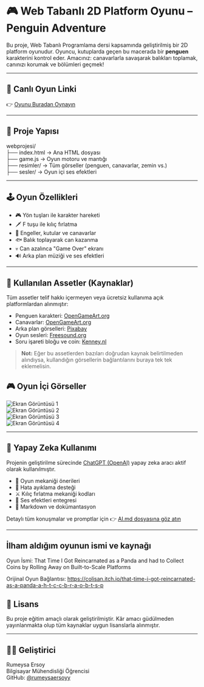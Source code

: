 # 🎮 Web Tabanlı 2D Platform Oyunu – Penguin Adventure

Bu proje, Web Tabanlı Programlama dersi kapsamında geliştirilmiş bir 2D platform oyunudur. Oyuncu, kutuplarda geçen bu macerada bir **penguen** karakterini kontrol eder. Amacınız: canavarlarla savaşarak balıkları toplamak, canınızı korumak ve bölümleri geçmek!

---

## 🔗 Canlı Oyun Linki

👉 [Oyunu Buradan Oynayın](https://rumeysaersoyy.github.io/webprojesi)

---

## 📁 Proje Yapısı
webprojesi/  
├── index.html → Ana HTML dosyası  
├── game.js → Oyun motoru ve mantığı  
├── resimler/ → Tüm görseller (penguen, canavarlar, zemin vs.)  
├── sesler/ → Oyun içi ses efektleri  


---

## 🕹️ Oyun Özellikleri

- 🎮 Yön tuşları ile karakter hareketi
- 🗡️ F tuşu ile kılıç fırlatma
- 🧊 Engeller, kutular ve canavarlar
- 🐟 Balık toplayarak can kazanma
- 💀 Can azalınca "Game Over" ekranı
- 🔊 Arka plan müziği ve ses efektleri

---

## 🎨 Kullanılan Assetler (Kaynaklar)

Tüm assetler telif hakkı içermeyen veya ücretsiz kullanıma açık platformlardan alınmıştır:

- Penguen karakteri: [OpenGameArt.org](https://opengameart.org/)
- Canavarlar: [OpenGameArt.org](https://opengameart.org/)
- Arka plan görselleri: [Pixabay](https://pixabay.com/)
- Oyun sesleri: [Freesound.org](https://freesound.org/)
- Soru işareti bloğu ve coin: [Kenney.nl](https://kenney.nl/assets)

> **Not:** Eğer bu assetlerden bazıları doğrudan kaynak belirtilmeden alındıysa, kullandığın görsellerin bağlantılarını buraya tek tek eklemelisin.
## 🎮 Oyun İçi Görseller

![Ekran Görüntüsü 1](webprojesi/resimler/screenshot1.png)  
![Ekran Görüntüsü 2](webprojesi/resimler/screenshot2.png)  
![Ekran Görüntüsü 3](webprojesi/resimler/screenshot3.png)  
![Ekran Görüntüsü 4](webprojesi/resimler/screenshot4.png)  

---
## 🧠 Yapay Zeka Kullanımı

Projenin geliştirilme sürecinde [ChatGPT (OpenAI)](https://chat.openai.com/) yapay zeka aracı aktif olarak kullanılmıştır.

- 🎯 Oyun mekaniği önerileri
- 🐞 Hata ayıklama desteği
- ⚔️ Kılıç fırlatma mekaniği kodları
- 🎵 Ses efektleri entegresi
- 📝 Markdown ve dokümantasyon

Detaylı tüm konuşmalar ve promptlar için 👉 [AI.md dosyasına göz atın](./AI.md)

---

## İlham aldığım oyunun ismi ve kaynağı
Oyun İsmi:
That Time I Got Reincarnated as a Panda and had to Collect Coins by Rolling Away on Built-to-Scale Platforms

Orijinal Oyun Bağlantısı:
https://colisan.itch.io/that-time-i-got-reincarnated-as-a-panda-a-h-t-c-c-b-r-a-o-b-t-s-p


## 📌 Lisans

Bu proje eğitim amaçlı olarak geliştirilmiştir. Kâr amacı güdülmeden yayınlanmakta olup tüm kaynaklar uygun lisanslarla alınmıştır.

---
## 👩‍💻 Geliştirici

Rumeysa Ersoy  
Bilgisayar Mühendisliği Öğrencisi  
GitHub: [@rumeysaersoyy](https://github.com/rumeysaersoyy)
